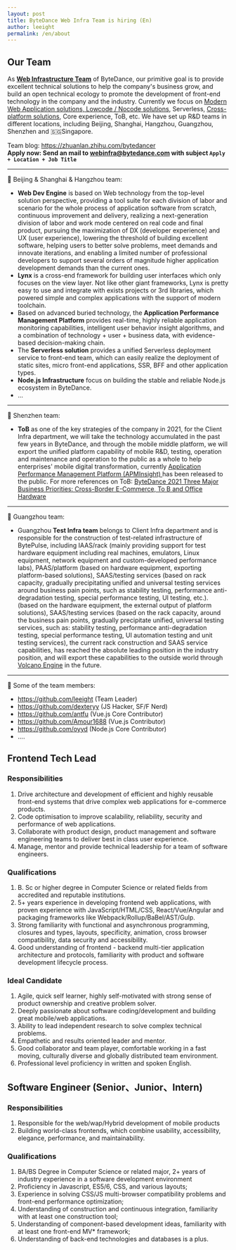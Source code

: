 ```yaml
---
layout: post
title: ByteDance Web Infra Team is hiring (En)
author: leeight
permalink: /en/about
---
```


## Our Team

As <u><b>Web Infrastructure Team</b></u> of ByteDance, our primitive goal is to provide excellent technical solutions to help the company's business grow, and build an open technical ecology to promote the development of front-end technology in the company and the industry. Currently we focus on [Modern Web Application solutions, Lowcode / Nocode solutions](https://zhuanlan.zhihu.com/p/88616149), Serverless, [Cross-platform solutions](https://tzxhy.github.io/2020/02/19/%E5%85%B3%E4%BA%8E%E8%B7%A8%E7%AB%AF%E6%96%B9%E6%A1%88%E7%9A%84%E8%B0%83%E7%A0%94/), Core experience, ToB, etc. We have set up R&D teams in different locations, including Beijing, Shanghai, Hangzhou, Guangzhou, Shenzhen and 🇸🇬Singapore.

Team blog: <https://zhuanlan.zhihu.com/bytedancer>  
**Apply now: Send an mail to <webinfra@bytedance.com> with subject `Apply + Location + Job Title`**

---

📖 Beijing & Shanghai & Hangzhou team:

* **Web Dev Engine** is based on Web technology from the top-level solution perspective, providing a tool suite for each division of labor and scenario for the whole process of application software from scratch, continuous improvement and delivery, realizing a next-generation division of labor and work mode centered on real code and final product, pursuing the maximization of DX (developer experience) and UX (user experience), lowering the threshold of building excellent software, helping users to better solve problems, meet demands and innovate iterations, and enabling a limited number of professional developers to support several orders of magnitude higher application development demands than the current ones.
* **Lynx** is a cross-end framework for building user interfaces which only focuses on the view layer. Not like other giant frameworks, Lynx is pretty easy to use and integrate with exists projects or 3rd libraries, which powered simple and complex applications with the support of modern toolchain.
* Based on advanced buried technology, the **Application Performance Management Platform** provides real-time, highly reliable application monitoring capabilities, intelligent user behavior insight algorithms, and a combination of technology + user + business data, with evidence-based decision-making chain.
* The **Serverless solution** provides a unified Serverless deployment service to front-end team, which can easily realize the deployment of static sites, micro front-end applications, SSR, BFF and other application types.
* **Node.js Infrastructure** focus on building the stable and reliable Node.js ecosystem in ByteDance.
* ...

---

📖 Shenzhen team:

* **ToB** as one of the key strategies of the company in 2021, for the Client Infra department, we will take the technology accumulated in the past few years in ByteDance, and through the mobile middle platform, we will export the unified platform capability of mobile R&D, testing, operation and maintenance and operation to the public as a whole to help enterprises' mobile digital transformation, currently [Application Performance Management Platform (APMInsight) ](https://datarangers.com.cn/datarangers/product/apminsight) has been released to the public. For more references on ToB: [ByteDance 2021 Three Major Business Priorities: Cross-Border E-Commerce, To B and Office Hardware](https://www.sohu.com/a/437231608_115565)

---

📖 Guangzhou team:

* Guangzhou **Test Infra team** belongs to Client Infra department and is responsible for the construction of test-related infrastructure of BytePulse, including IAAS/rack (mainly providing support for test hardware equipment including real machines, emulators, Linux equipment, network equipment and custom-developed performance labs), PAAS/platform (based on hardware equipment, exporting platform-based solutions), SAAS/testing services (based on rack capacity, gradually precipitating unified and universal testing services around business pain points, such as stability testing, performance anti-degradation testing, special performance testing, UI testing, etc.). (based on the hardware equipment, the external output of platform solutions), SAAS/testing services (based on the rack capacity, around the business pain points, gradually precipitate unified, universal testing services, such as: stability testing, performance anti-degradation testing, special performance testing, UI automation testing and unit testing services), the current rack construction and SAAS service capabilities, has reached the absolute leading position in the industry position, and will export these capabilities to the outside world through [Volcano Engine](https://www.volcengine.cn/) in the future.

---

🎄 Some of the team members:

* <https://github.com/leeight> (Team Leader)
* <https://github.com/dexteryy> (JS Hacker, SF/F Nerd)
* <https://github.com/antfu> (Vue.js Core Contributor)
* <https://github.com/Amour1688> (Vue.js Contributor)
* <https://github.com/oyyd> (Node.js Core Contributor)
* ....

## Frontend Tech Lead

### Responsibilities
1. Drive architecture and development of efficient and highly reusable front-end systems that drive complex web applications for e-commerce products.
2. Code optimisation to improve scalability, reliability, security and performance of web applications.
3. Collaborate with product design, product management and software engineering teams to deliver best in class user experience.
4. Manage, mentor and provide technical leadership for a team of software engineers.

### Qualifications
1. B. Sc or higher degree in Computer Science or related fields from accredited and reputable institutions.
2. 5+ years experience in developing frontend web applications, with proven experience with JavaScript/HTML/CSS, React/Vue/Angular and packaging frameworks like Webpack/Rollup/BaBel/AST/Gulp.
3. Strong familiarity with functional and asynchronous programming, closures and types, layouts, specificity, animation, cross browser compatibility, data security and accessibility.
4. Good understanding of frontend - backend multi-tier application architecture and protocols, familiarity with product and software development lifecycle process.

### Ideal Candidate
1. Agile, quick self learner, highly self-motivated with strong sense of product ownership and creative problem solver.
2. Deeply passionate about software coding/development and building great mobile/web applications.
3. Ability to lead independent research to solve complex technical problems.
4. Empathetic and results oriented leader and mentor.
5. Good collaborator and team player, comfortable working in a fast moving, culturally diverse and globally distributed team environment.
6. Professional level proficiency in written and spoken English.

## Software Engineer (Senior、Junior、Intern)

### Responsibilities
1. Responsible for the web/wap/Hybrid development of mobile products
2. Building world-class frontends, which combine usability, accessibility, elegance, performance, and maintainability.

### Qualifications
1. BA/BS Degree in Computer Science or related major, 2+ years of industry experience in a software development environment
2. Proficiency in Javascript, ES5/6, CSS, and various layouts;
3. Experience in solving CSS/JS multi-browser compatibility problems and front-end performance optimization;
4. Understanding of construction and continuous integration, familiarity with at least one construction tool;
5. Understanding of component-based development ideas, familiarity with at least one front-end MV* framework;
6. Understanding of back-end technologies and databases is a plus.
